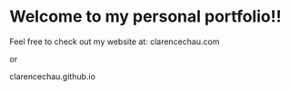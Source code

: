 # Welcome to my personal portfolio!!

Feel free to check out my website at:
clarencechau.com

or

clarencechau.github.io
